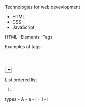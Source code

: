 Technologies for web devevlopment
- HTML
- CSS
- JavaScript

HTML
-Elements
-Tags

Examples of tags
<h1></h1>
<p></p>
<br />
<strong></strong>
<b></b>
<i></i>
<section></section>
<div></div>
<tr></tr>
<select></select>

List 
ordered list 
<ol> 
    <li></li>
</ol>
types
- A
- a
- I
- 1
- i